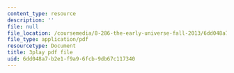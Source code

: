 ```yaml
---
content_type: resource
description: ''
file: null
file_location: /coursemedia/8-286-the-early-universe-fall-2013/6dd048a7b2e1f9a96fcb9db67c117340_eUYIcR1VGns.pdf
file_type: application/pdf
resourcetype: Document
title: 3play pdf file
uid: 6dd048a7-b2e1-f9a9-6fcb-9db67c117340
---
```

